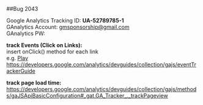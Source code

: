 ##Bug 2043 <br/> 

Google Analytics Tracking ID: **UA-52789785-1**<br/> 
GAnalytics Account: gmsponsorship@gmail.com <br/> 
GAnalytics PW: <br/> 


**track Events (Click on Links):**<br/> 
insert onClick() method for each link <br/> 
e.g. 
<a href="#" onClick="_gaq.push(['_trackEvent', 'Videos', 'Play', 'Baby\'s First Birthday']);">Play</a> <br/> 
https://developers.google.com/analytics/devguides/collection/gajs/eventTrackerGuide

**track page load time:**<br/> 
https://developers.google.com/analytics/devguides/collection/gajs/methods/gaJSApiBasicConfiguration#_gat.GA_Tracker_._trackPageview 



